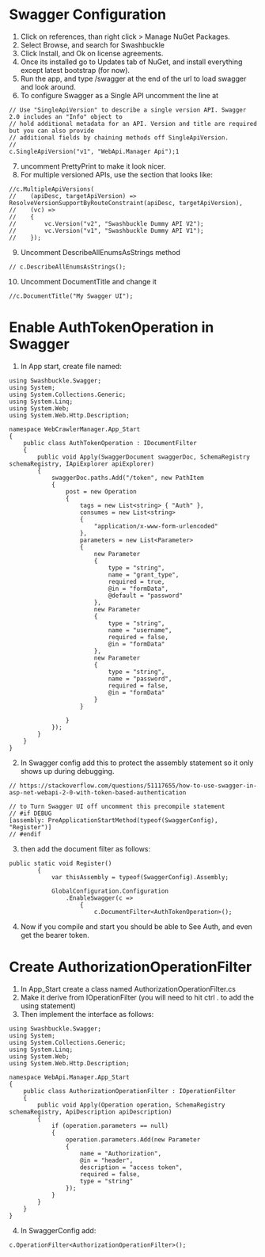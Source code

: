 ﻿# Swagger Configuration
1. Click on references, than right click > Manage NuGet Packages.
2. Select Browse, and search for Swashbuckle
3. Click Install, and Ok on license agreements.
4. Once its installed go to Updates tab of NuGet, and install everything except latest bootstrap (for now).
5. Run the app, and type /swagger at the end of the url to load swagger and look around.
6. To configure Swagger as a Single API uncomment the line at 
```
// Use "SingleApiVersion" to describe a single version API. Swagger 2.0 includes an "Info" object to
// hold additional metadata for an API. Version and title are required but you can also provide
// additional fields by chaining methods off SingleApiVersion.
//
c.SingleApiVersion("v1", "WebApi.Manager Api");1
```
7. uncomment PrettyPrint to make it look nicer.
8. For multiple versioned APIs, use the section that looks like: 
```
//c.MultipleApiVersions(
//    (apiDesc, targetApiVersion) => ResolveVersionSupportByRouteConstraint(apiDesc, targetApiVersion),
//    (vc) =>
//    {
//        vc.Version("v2", "Swashbuckle Dummy API V2");
//        vc.Version("v1", "Swashbuckle Dummy API V1");
//    });
```
9. Uncomment DescribeAllEnumsAsStrings method
```
// c.DescribeAllEnumsAsStrings();
```
10. Uncomment DocumentTitle and change it
```
//c.DocumentTitle("My Swagger UI");
```

# Enable AuthTokenOperation in Swagger
1. In App start, create file named:
``` 
using Swashbuckle.Swagger;
using System;
using System.Collections.Generic;
using System.Linq;
using System.Web;
using System.Web.Http.Description;

namespace WebCrawlerManager.App_Start
{
    public class AuthTokenOperation : IDocumentFilter
    {
        public void Apply(SwaggerDocument swaggerDoc, SchemaRegistry schemaRegistry, IApiExplorer apiExplorer)
        {
            swaggerDoc.paths.Add("/token", new PathItem
            {
                post = new Operation
                {
                    tags = new List<string> { "Auth" },
                    consumes = new List<string>
                    {
                        "application/x-www-form-urlencoded"
                    },
                    parameters = new List<Parameter>
                    {
                        new Parameter
                        {
                            type = "string",
                            name = "grant_type",
                            required = true,
                            @in = "formData",
                            @default = "password"
                        },
                        new Parameter
                        {
                            type = "string",
                            name = "username",
                            required = false,
                            @in = "formData"
                        },
                        new Parameter
                        {
                            type = "string",
                            name = "password",
                            required = false,
                            @in = "formData"
                        }
                    }

                }
            });
        }
    }
}
```
2. In Swagger config add this to protect the assembly statement so it only shows up during debugging.
```
// https://stackoverflow.com/questions/51117655/how-to-use-swagger-in-asp-net-webapi-2-0-with-token-based-authentication

// to Turn Swagger UI off uncomment this precompile statement
// #if DEBUG
[assembly: PreApplicationStartMethod(typeof(SwaggerConfig), "Register")]
// #endif

```
3. then add the document filter as follows:
```
public static void Register()
        {
            var thisAssembly = typeof(SwaggerConfig).Assembly;

            GlobalConfiguration.Configuration
                .EnableSwagger(c =>
                    {
                        c.DocumentFilter<AuthTokenOperation>();
```

4. Now if you compile and start you should be able to See Auth, and even get the bearer token.

# Create AuthorizationOperationFilter
1. In App_Start create a class named AuthorizationOperationFilter.cs 
2. Make it derive from IOperationFilter (you will need to hit ctrl . to add the using statement)
3. Then implement the interface as follows: 
```
using Swashbuckle.Swagger;
using System;
using System.Collections.Generic;
using System.Linq;
using System.Web;
using System.Web.Http.Description;

namespace WebApi.Manager.App_Start
{
    public class AuthorizationOperationFilter : IOperationFilter
    {
        public void Apply(Operation operation, SchemaRegistry schemaRegistry, ApiDescription apiDescription)
        {
            if (operation.parameters == null)
            {
                operation.parameters.Add(new Parameter
                {
                    name = "Authorization",
                    @in = "header",
                    description = "access token",
                    required = false,
                    type = "string"
                });
            }
        }
    }
}
```
4. In SwaggerConfig add: 
```
c.OperationFilter<AuthorizationOperationFilter>();
```